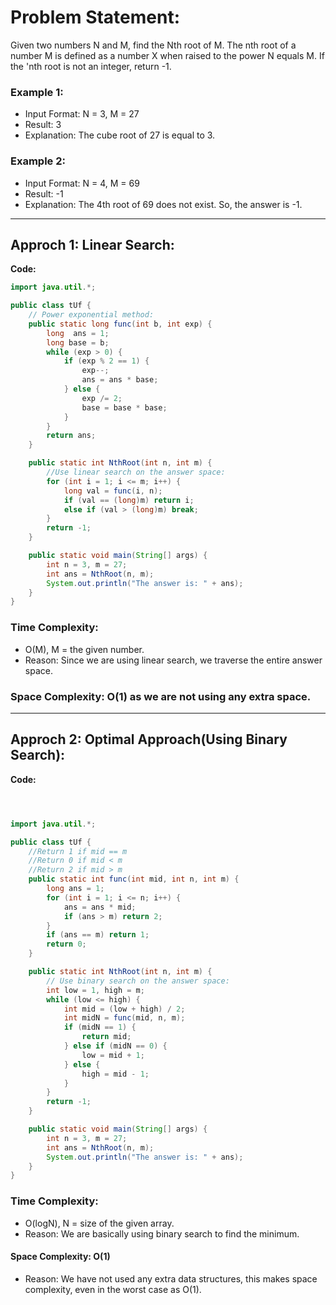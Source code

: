# Problem Statement: 
Given two numbers N and M, find the Nth root of M. The nth root of a number M is defined as a number X when raised to the power N equals M. If the 'nth root is not an integer, return -1.

### Example 1:
- Input Format: N = 3, M = 27
- Result: 3
- Explanation: The cube root of 27 is equal to 3.

### Example 2:
- Input Format: N = 4, M = 69
- Result: -1
- Explanation:
 The 4th root of 69 does not exist. So, the answer is -1.

---

## Approch 1: Linear Search:

**Code:**
```java
import java.util.*;

public class tUf {
    // Power exponential method:
    public static long func(int b, int exp) {
        long  ans = 1;
        long base = b;
        while (exp > 0) {
            if (exp % 2 == 1) {
                exp--;
                ans = ans * base;
            } else {
                exp /= 2;
                base = base * base;
            }
        }
        return ans;
    }

    public static int NthRoot(int n, int m) {
        //Use linear search on the answer space:
        for (int i = 1; i <= m; i++) {
            long val = func(i, n);
            if (val == (long)m) return i;
            else if (val > (long)m) break;
        }
        return -1;
    }

    public static void main(String[] args) {
        int n = 3, m = 27;
        int ans = NthRoot(n, m);
        System.out.println("The answer is: " + ans);
    }
}
```

### Time Complexity: 
- O(M), M = the given number.
- Reason: Since we are using linear search, we traverse the entire answer space.

### Space Complexity: O(1) as we are not using any extra space.

---

## Approch 2: Optimal Approach(Using Binary Search): 

**Code:**
```java



import java.util.*;

public class tUf {
    //Return 1 if mid == m
    //Return 0 if mid < m
    //Return 2 if mid > m
    public static int func(int mid, int n, int m) {
        long ans = 1;
        for (int i = 1; i <= n; i++) {
            ans = ans * mid;
            if (ans > m) return 2;
        }
        if (ans == m) return 1;
        return 0;
    }

    public static int NthRoot(int n, int m) {
        // Use binary search on the answer space:
        int low = 1, high = m;
        while (low <= high) {
            int mid = (low + high) / 2;
            int midN = func(mid, n, m);
            if (midN == 1) {
                return mid;
            } else if (midN == 0) {
                low = mid + 1;
            } else {
                high = mid - 1;
            }
        }
        return -1;
    }

    public static void main(String[] args) {
        int n = 3, m = 27;
        int ans = NthRoot(n, m);
        System.out.println("The answer is: " + ans);
    }
}
```

### Time Complexity: 
- O(logN), N = size of the given array.
- Reason: We are basically using binary search to find the minimum.

#### Space Complexity: O(1)
- Reason: We have not used any extra data structures, this makes space complexity, even in the worst case as O(1).
